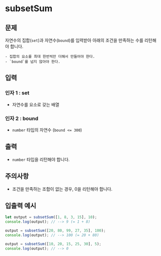 # subsetSum

## 문제

자연수의 집합(`set`)과 자연수(`bound`)를 입력받아 아래의 조건을 만족하는 수를 리턴해야 합니다.

```
- 집합의 요소를 최대 한번씩만 더해서 만들어야 한다.
- `bound`를 넘지 않아야 한다.
```

## 입력

### 인자 1 : set

- 자연수를 요소로 갖는 배열

### 인자 2 : bound

- `number` 타입의 자연수 (`bound <= 300`)

## 출력

- `number` 타입을 리턴해야 합니다.

## 주의사항

- 조건을 만족하는 조합이 없는 경우, 0을 리턴해야 합니다.

## 입출력 예시

```javascript
let output = subsetSum([1, 8, 3, 15], 10);
console.log(output); // --> 9 (= 1 + 8)

output = subsetSum([20, 80, 99, 27, 35], 100);
console.log(output); // --> 100 (= 20 + 80)

output = subsetSum([10, 20, 15, 25, 30], 5);
console.log(output); // --> 0
```
